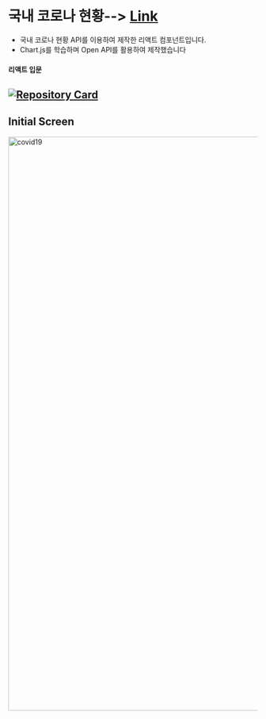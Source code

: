 # 국내 코로나 현황--> [Link](https://kdn0325.github.io/covid19-app/index.html)

* 국내 코로나 현황 API를 이용하여 제작한 리액트 컴포넌트입니다.
* Chart.js를 학습하며 Open API를 활용하여 제작했습니다

#### 리액트 입문

## [![Repository Card](https://widget.realdeveloper.pro/api/card?user=kdn0325&repo=covid19-app)](https://github.com/kdn0325/covid19-app')


## Initial Screen

<img width="1157" alt="covid19" src="https://user-images.githubusercontent.com/91298955/148898928-5727cb4d-aec8-4162-8a29-8a838c9cee3f.png">



